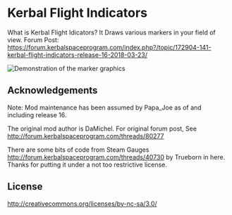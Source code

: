 Kerbal Flight Indicators
========================================
What is Kerbal Flight Idicators?
It Draws various markers in your field of view. 
Forum Post:  https://forum.kerbalspaceprogram.com/index.php?/topic/172904-141-kerbal-flight-indicators-release-16-2018-03-23/

<img src="http://i.imgur.com/UWlBv4y.jpg" title="Demonstration of the marker graphics"/>



Acknowledgements
----------------------------------------
Note:
Mod maintenance has been assumed by Papa_Joe as of and including release 16.  

The original mod author is DaMichel.  For original forum post, See http://forum.kerbalspaceprogram.com/threads/80277

There are some bits of code from Steam Gauges http://forum.kerbalspaceprogram.com/threads/40730
by Trueborn in here. Thanks for putting it under a not too restrictive
license.

License
----------------------------------------
http://creativecommons.org/licenses/by-nc-sa/3.0/